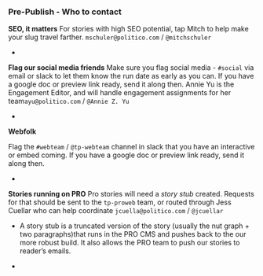 ### Pre-Publish - Who to contact

**SEO, it matters**
For stories with high SEO potential, tap Mitch to help make your slug travel farther. `mschuler@politico.com` / `@mitchschuler`

-

**Flag our social media friends**
Make sure you flag social media - `#social` via email or slack to let them know the run date as early as you can. If you have a google doc or preview link ready, send it along then.
Annie Yu is the Engagement Editor, and will handle engagement assignments for her team`ayu@politico.com` / `@Annie Z. Yu`

-

**Webfolk**

Flag the `#webteam` / `@tp-webteam`    channel in slack that you have an interactive or embed coming. If you have a google doc or preview link ready, send it along then.

-

**Stories running on PRO**
Pro stories will need a *story stub* created. Requests for that should be sent to the `tp-proweb` team, or routed through Jess Cuellar who can help coordinate `jcuella@politico.com` / `@jcuellar`

- A story stub is a truncated version of the story (usually the nut graph + two paragraphs)that runs in the PRO CMS and pushes back to the our more robust build. It also allows the PRO team to push our stories to reader’s emails. 

-


